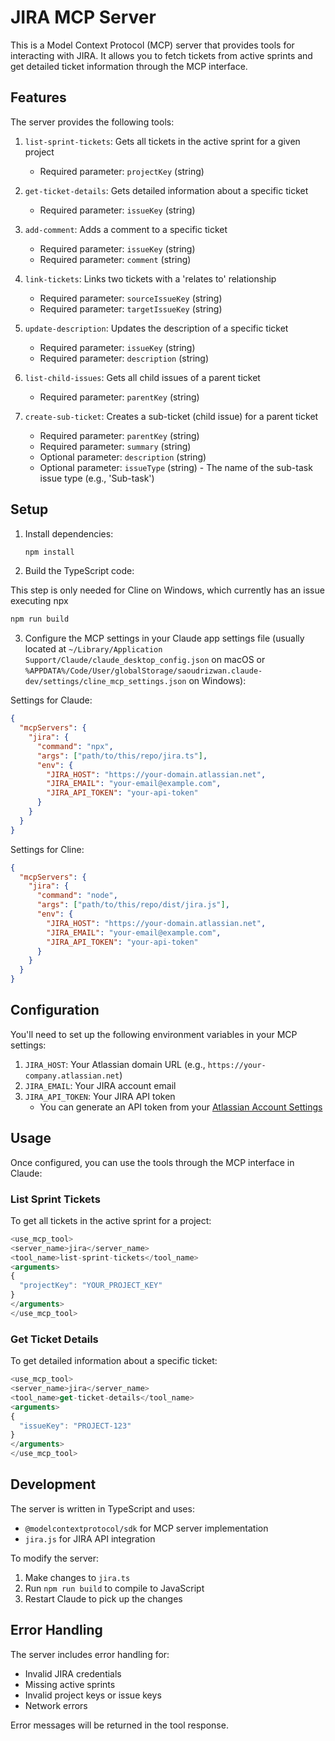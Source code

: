 # JIRA MCP Server

This is a Model Context Protocol (MCP) server that provides tools for interacting with JIRA. It allows you to fetch tickets from active sprints and get detailed ticket information through the MCP interface.

## Features

The server provides the following tools:

1. `list-sprint-tickets`: Gets all tickets in the active sprint for a given project
   - Required parameter: `projectKey` (string)

2. `get-ticket-details`: Gets detailed information about a specific ticket
   - Required parameter: `issueKey` (string)

3. `add-comment`: Adds a comment to a specific ticket
   - Required parameter: `issueKey` (string)
   - Required parameter: `comment` (string)

4. `link-tickets`: Links two tickets with a 'relates to' relationship
   - Required parameter: `sourceIssueKey` (string)
   - Required parameter: `targetIssueKey` (string)

5. `update-description`: Updates the description of a specific ticket
   - Required parameter: `issueKey` (string)
   - Required parameter: `description` (string)

6. `list-child-issues`: Gets all child issues of a parent ticket
   - Required parameter: `parentKey` (string)

7. `create-sub-ticket`: Creates a sub-ticket (child issue) for a parent ticket
   - Required parameter: `parentKey` (string)
   - Required parameter: `summary` (string)
   - Optional parameter: `description` (string)
   - Optional parameter: `issueType` (string) - The name of the sub-task issue type (e.g., 'Sub-task')

## Setup

1. Install dependencies:

   ```bash
   npm install
   ```

2. Build the TypeScript code:

This step is only needed for Cline on Windows, which currently has an issue executing npx

   ```bash
   npm run build
   ```

3. Configure the MCP settings in your Claude app settings file (usually located at `~/Library/Application Support/Claude/claude_desktop_config.json` on macOS or `%APPDATA%/Code/User/globalStorage/saoudrizwan.claude-dev/settings/cline_mcp_settings.json` on Windows):

Settings for Claude:

```json
{
  "mcpServers": {
    "jira": {
      "command": "npx",
      "args": ["path/to/this/repo/jira.ts"],
      "env": {
        "JIRA_HOST": "https://your-domain.atlassian.net",
        "JIRA_EMAIL": "your-email@example.com",
        "JIRA_API_TOKEN": "your-api-token"
      }
    }
  }
}
```

Settings for Cline:

```json
{
  "mcpServers": {
    "jira": {
      "command": "node",
      "args": ["path/to/this/repo/dist/jira.js"],
      "env": {
        "JIRA_HOST": "https://your-domain.atlassian.net",
        "JIRA_EMAIL": "your-email@example.com",
        "JIRA_API_TOKEN": "your-api-token"
      }
    }
  }
}
```

## Configuration

You'll need to set up the following environment variables in your MCP settings:

1. `JIRA_HOST`: Your Atlassian domain URL (e.g., `https://your-company.atlassian.net`)
2. `JIRA_EMAIL`: Your JIRA account email
3. `JIRA_API_TOKEN`: Your JIRA API token
   - You can generate an API token from your [Atlassian Account Settings](https://id.atlassian.com/manage-profile/security/api-tokens)

## Usage

Once configured, you can use the tools through the MCP interface in Claude:

### List Sprint Tickets

To get all tickets in the active sprint for a project:

```typescript
<use_mcp_tool>
<server_name>jira</server_name>
<tool_name>list-sprint-tickets</tool_name>
<arguments>
{
  "projectKey": "YOUR_PROJECT_KEY"
}
</arguments>
</use_mcp_tool>
```

### Get Ticket Details

To get detailed information about a specific ticket:

```typescript
<use_mcp_tool>
<server_name>jira</server_name>
<tool_name>get-ticket-details</tool_name>
<arguments>
{
  "issueKey": "PROJECT-123"
}
</arguments>
</use_mcp_tool>
```

## Development

The server is written in TypeScript and uses:

- `@modelcontextprotocol/sdk` for MCP server implementation
- `jira.js` for JIRA API integration

To modify the server:

1. Make changes to `jira.ts`
2. Run `npm run build` to compile to JavaScript
3. Restart Claude to pick up the changes

## Error Handling

The server includes error handling for:

- Invalid JIRA credentials
- Missing active sprints
- Invalid project keys or issue keys
- Network errors

Error messages will be returned in the tool response.
